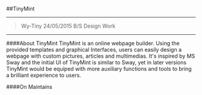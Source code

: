 ##TinyMint

-----

> Wy-Tiny 24/05/2015  B/S Design Work 

-----

####About TinyMint
TinyMint is an online webpage builder.
Using the provided templates and graphical Interfaces, users can easily design a webpage with custom pictures, articles and multimedias.
It's inspired by MS Sway and the initial UI of TinyMint is similar to Sway, yet in later versions TinyMint would be equiped with more auxiliary functions and tools to bring a brilliant experience to users.

####On Maintains

